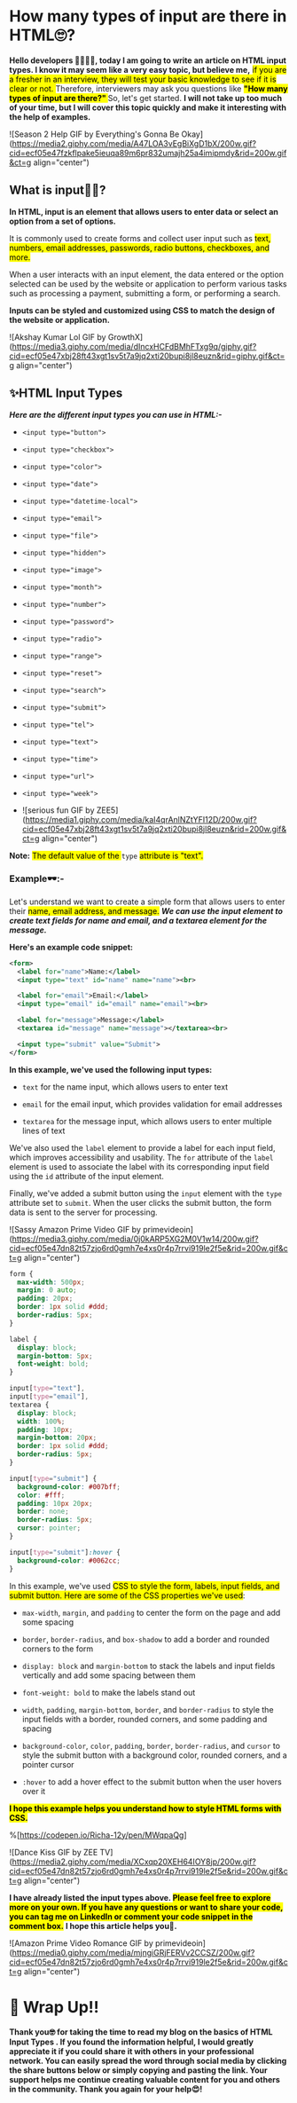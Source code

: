 # How many types of input are there in HTML🙄?

**Hello developers 👩‍💻👨‍💻, today I am going to write an article on HTML input types. I know it may seem like a very easy topic, but believe me,** <mark>if you are a fresher in an interview, they will test your basic knowledge to see if it is clear or not. </mark> Therefore, interviewers may ask you questions like **<mark>"How many types of input are there?" </mark>** So, let's get started. **I will not take up too much of your time, but I will cover this topic quickly and make it interesting with the help of examples.**

![Season 2 Help GIF by Everything's Gonna Be Okay](https://media2.giphy.com/media/A47LOA3vEgBiXgD1bX/200w.gif?cid=ecf05e47fzkflpake5ieuqa89m6pr832umajh25a4imipmdy&rid=200w.gif&ct=g align="center")

## What is input👩‍💻?

**In HTML, input is an element that allows users to enter data or select an option from a set of options.**

It is commonly used to create forms and collect user input such as <mark>text, numbers, email addresses, passwords, radio buttons, checkboxes, and more.</mark>

When a user interacts with an input element, the data entered or the option selected can be used by the website or application to perform various tasks such as processing a payment, submitting a form, or performing a search.

**Inputs can be styled and customized using CSS to match the design of the website or application.**

![Akshay Kumar Lol GIF by GrowthX](https://media3.giphy.com/media/dIncxHCFdBMhFTxg9q/giphy.gif?cid=ecf05e47xbj28ft43xgt1sv5t7a9jq2xti20bupi8jl8euzn&rid=giphy.gif&ct=g align="center")

## ✨HTML Input Types

***Here are the different input types you can use in HTML:-***

* `<input type="button">`
    
* `<input type="checkbox">`
    
* `<input type="color">`
    
* `<input type="date">`
    
* `<input type="datetime-local">`
    
* `<input type="email">`
    
* `<input type="file">`
    
* `<input type="hidden">`
    
* `<input type="image">`
    
* `<input type="month">`
    
* `<input type="number">`
    
* `<input type="password">`
    
* `<input type="radio">`
    
* `<input type="range">`
    
* `<input type="reset">`
    
* `<input type="search">`
    
* `<input type="submit">`
    
* `<input type="tel">`
    
* `<input type="text">`
    
* `<input type="time">`
    
* `<input type="url">`
    
* `<input type="week">`
    
* ![serious fun GIF by ZEE5](https://media1.giphy.com/media/kaI4qrAnlNZtYFI12D/200w.gif?cid=ecf05e47xbj28ft43xgt1sv5t7a9jq2xti20bupi8jl8euzn&rid=200w.gif&ct=g align="center")
    

**Note:** <mark>The default value of the </mark> `type` <mark> attribute is "text".</mark>

### Example🕶:-

Let's understand we want to create a simple form that allows users to enter their <mark>name, email address, and message.</mark> ***We can use the input element to create text fields for name and email, and a textarea element for the message.***

**Here's an example code snippet:**

```xml
<form>
  <label for="name">Name:</label>
  <input type="text" id="name" name="name"><br>

  <label for="email">Email:</label>
  <input type="email" id="email" name="email"><br>

  <label for="message">Message:</label>
  <textarea id="message" name="message"></textarea><br>

  <input type="submit" value="Submit">
</form>
```

**In this example, we've used the following input types:**

* `text` for the name input, which allows users to enter text
    
* `email` for the email input, which provides validation for email addresses
    
* `textarea` for the message input, which allows users to enter multiple lines of text
    

We've also used the `label` element to provide a label for each input field, which improves accessibility and usability. The `for` attribute of the `label` element is used to associate the label with its corresponding input field using the `id` attribute of the input element.

Finally, we've added a submit button using the `input` element with the `type` attribute set to `submit`. When the user clicks the submit button, the form data is sent to the server for processing.

![Sassy Amazon Prime Video GIF by primevideoin](https://media3.giphy.com/media/0j0kARP5XG2M0V1w14/200w.gif?cid=ecf05e47dn82t57zjo6rd0gmh7e4xs0r4p7rrvi919le2f5e&rid=200w.gif&ct=g align="center")

```css
form {
  max-width: 500px;
  margin: 0 auto;
  padding: 20px;
  border: 1px solid #ddd;
  border-radius: 5px;
}

label {
  display: block;
  margin-bottom: 5px;
  font-weight: bold;
}

input[type="text"],
input[type="email"],
textarea {
  display: block;
  width: 100%;
  padding: 10px;
  margin-bottom: 20px;
  border: 1px solid #ddd;
  border-radius: 5px;
}

input[type="submit"] {
  background-color: #007bff;
  color: #fff;
  padding: 10px 20px;
  border: none;
  border-radius: 5px;
  cursor: pointer;
}

input[type="submit"]:hover {
  background-color: #0062cc;
}
```

In this example, we've used <mark>CSS to style the form, labels, input fields, and submit button. Here are some of the CSS properties we've used</mark>:

* `max-width`, `margin`, and `padding` to center the form on the page and add some spacing
    
* `border`, `border-radius`, and `box-shadow` to add a border and rounded corners to the form
    
* `display: block` and `margin-bottom` to stack the labels and input fields vertically and add some spacing between them
    
* `font-weight: bold` to make the labels stand out
    
* `width`, `padding`, `margin-bottom`, `border`, and `border-radius` to style the input fields with a border, rounded corners, and some padding and spacing
    
* `background-color`, `color`, `padding`, `border`, `border-radius`, and `cursor` to style the submit button with a background color, rounded corners, and a pointer cursor
    
* `:hover` to add a hover effect to the submit button when the user hovers over it
    

**<mark>I hope this example helps you understand how to style HTML forms with CSS.</mark>**

%[https://codepen.io/Richa-12y/pen/MWqpaQg] 

![Dance Kiss GIF by ZEE TV](https://media2.giphy.com/media/XCxqp20XEH64IOY8jp/200w.gif?cid=ecf05e47dn82t57zjo6rd0gmh7e4xs0r4p7rrvi919le2f5e&rid=200w.gif&ct=g align="center")

**I have already listed the input types above. <mark>Please feel free to explore more on your own. If you have any questions or want to share your code, you can tag me on LinkedIn or comment your code snippet in the comment box.</mark>** **I hope this article helps you🥰.**

![Amazon Prime Video Romance GIF by primevideoin](https://media0.giphy.com/media/mjngiGRjFERVv2CCSZ/200w.gif?cid=ecf05e47dn82t57zjo6rd0gmh7e4xs0r4p7rrvi919le2f5e&rid=200w.gif&ct=g align="center")

# **🎯 Wrap Up!!**

**Thank you🤓 for taking the time to read my blog on the basics of HTML Input Types . If you found the information helpful, I would greatly appreciate it if you could share it with others in your professional network. You can easily spread the word through social media by clicking the share buttons below or simply copying and pasting the link. Your support helps me continue creating valuable content for you and others in the community. Thank you again for your help😍!**